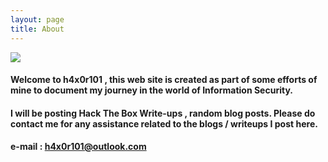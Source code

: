 ```yaml
---
layout: page
title: About
---
```


![](h4x0r101.github.io/img/mypic.png)
#### Welcome to h4x0r101 , this web site is created as part of some efforts of mine to document my journey in the world of Information Security. 

#### I will be posting Hack The Box Write-ups , random blog posts. Please do contact me for any assistance related to the blogs / writeups I post here. 

#### e-mail : h4x0r101@outlook.com


